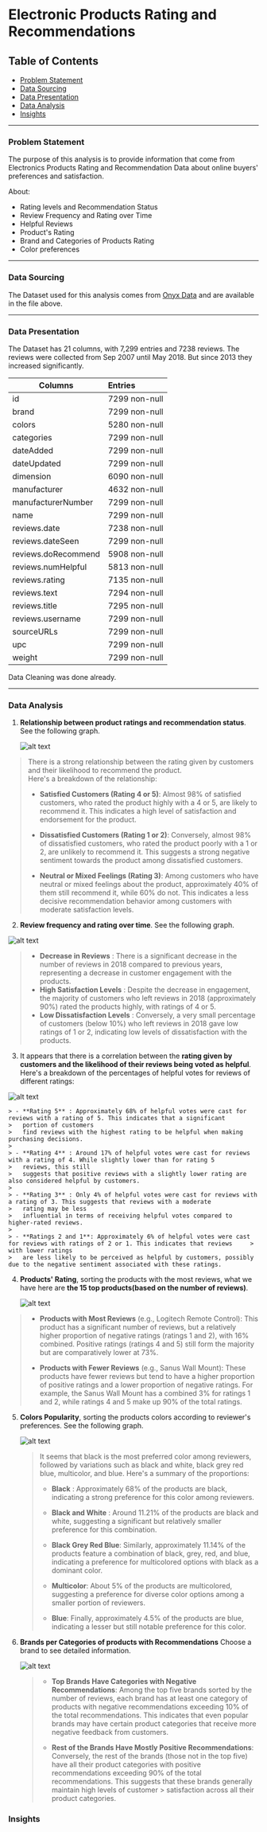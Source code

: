 # Electronic Products Rating and Recommendations

## Table of Contents

* [Problem Statement](#problem-statement)
* [Data Sourcing](#data-sourcing)
* [Data Presentation](#data-presentation)
* [Data Analysis](#data-analysis)
* [Insights](#insights)

- - - -

### Problem Statement

The purpose of this analysis is to provide information that come from Electronics Products Rating and Recommendation Data 
about online buyers' preferences and satisfaction.

About:
* Rating levels and Recommendation Status
* Review Frequency and Rating over Time
* Helpful Reviews
* Product's Rating
* Brand and Categories of Products Rating
* Color preferences

- - - -


### Data Sourcing

The Dataset used for this analysis comes from [Onyx Data](https://onyxdata.co.uk/data-dna-dataset-challenge/) and are available in the file above.

- - - -

### Data Presentation
The Dataset has 21 columns, with 7,299 entries and 7238 reviews.
The reviews were collected from Sep 2007 until May 2018. But since 2013 they increased significantly.

| Columns              | Entries            | 
| ----------------     |:-----------------  |
| id                   | 7299 non-null      |
| brand                | 7299 non-null      |
| colors               | 5280 non-null      |
| categories           | 7299 non-null      |
| dateAdded            | 7299 non-null      |
| dateUpdated          | 7299 non-null      |
| dimension            | 6090 non-null      |
| manufacturer         | 4632 non-null      |
| manufacturerNumber   | 7299 non-null      |
| name                 | 7299 non-null      |
| reviews.date         | 7238 non-null      |
| reviews.dateSeen     | 7299 non-null      |
| reviews.doRecommend  | 5908 non-null      |
| reviews.numHelpful   | 5813 non-null      |
| reviews.rating       | 7135 non-null      |
| reviews.text         | 7294 non-null      |
| reviews.title        | 7295 non-null      |
| reviews.username     | 7299 non-null      |
| sourceURLs           | 7299 non-null      |
| upc                  | 7299 non-null      |
| weight               | 7299 non-null      |
 
 
Data Cleaning was done already.

- - - -

### Data Analysis


1. **Relationship between product ratings and recommendation status**.
   See the following graph.

   ![alt text](https://github.com/RoulaNtinou/ElectronicProductsRecommendations-Tableau/blob/0ed57382bea835e78425e1e254db6011e5db4d9e/RatingRecommendations.png)

  > There is a strong relationship between the rating given by customers and their likelihood to recommend the product.                                                         
  > Here's a breakdown of the relationship:
  >
  >
  > - **Satisfied Customers (Rating 4 or 5)**:
  > Almost 98% of satisfied customers, who rated the product highly with a 4 or 5, are likely to recommend it. This indicates a high level of satisfaction and endorsement for the 
  > product.
  >
  > - **Dissatisfied Customers (Rating 1 or 2)**:
  > Conversely, almost 98% of dissatisfied customers, who rated the product poorly with a 1 or 2, are unlikely to recommend it. This suggests a strong negative sentiment towards the 
  > product among dissatisfied customers.
  >
  > - **Neutral or Mixed Feelings (Rating 3)**:
  > Among customers who have neutral or mixed feelings about the product, approximately 40% of them still recommend it, while 60% do not. This indicates a less decisive recommendation 
  > behavior among customers with moderate satisfaction levels.





 2. **Review frequency and rating over time**.
   See the following graph.

   ![alt text](https://github.com/RoulaNtinou/ElectronicProductsRecommendations-Tableau/blob/e2e8856ec1615a005fb8cc8a8d3a8f3e81784ecd/QuarterlyReviewRating.png)


  > - **Decrease in Reviews** : There is a significant decrease in the number of reviews in 2018 compared to previous years, representing a decrease in customer engagement with the 
  > products.
  > - **High Satisfaction Levels** : Despite the decrease in engagement, the majority of customers who left reviews in 2018 (approximately 90%) rated the products highly, with ratings 
  > of 4 or 5.
  > - **Low Dissatisfaction Levels** : Conversely, a very small percentage of customers (below 10%) who left reviews in 2018 gave low ratings of 1 or 2, indicating low levels of 
  > dissatisfaction with the products.
 
    





3.  It appears that there is a correlation between the **rating given by customers and the likelihood of their reviews being voted as helpful**.
    Here's a breakdown of the percentages of helpful votes for reviews of different ratings:

   ![alt text](https://github.com/RoulaNtinou/ElectronicProductsRecommendations-Tableau/blob/a35f88d78db92ec673af3b6eb0eda146f90b9498/HelpfulReviewPorRating.png)
   

    
    > - **Rating 5** : Approximately 68% of helpful votes were cast for reviews with a rating of 5. This indicates that a significant 
    >   portion of customers 
    >   find reviews with the highest rating to be helpful when making purchasing decisions.
    >
    > - **Rating 4** : Around 17% of helpful votes were cast for reviews with a rating of 4. While slightly lower than for rating 5 
    >   reviews, this still                           
    >   suggests that positive reviews with a slightly lower rating are also considered helpful by customers.
    > 
    > - **Rating 3** : Only 4% of helpful votes were cast for reviews with a rating of 3. This suggests that reviews with a moderate 
    >   rating may be less                        
    >   influential in terms of receiving helpful votes compared to higher-rated reviews.
    >
    > - **Ratings 2 and 1**: Approximately 6% of helpful votes were cast for reviews with ratings of 2 or 1. This indicates that reviews     >   with lower ratings                            
    >   are less likely to be perceived as helpful by customers, possibly due to the negative sentiment associated with these ratings.



4. **Products' Rating**, sorting the products with the most reviews, what we have here are **the 15 top products(based on the number of reviews)**.
   
    ![alt text](https://github.com/RoulaNtinou/ElectronicProductsRecommendations-Tableau/blob/f9b809a36769b952d153d9636f8f317ad09d6f0b/ProductsAndRating.png)


  > - **Products with Most Reviews** (e.g., Logitech Remote Control):
  >   This product has a significant number of reviews, but a relatively higher proportion of negative ratings (ratings 1 and 2), with 16% combined.
  >   Positive ratings (ratings 4 and 5) still form the majority but are comparatively lower at 73%.
  >
  > - **Products with Fewer Reviews** (e.g., Sanus Wall Mount):
  >   These products have fewer reviews but tend to have a higher proportion of positive ratings and a lower proportion of negative ratings.
  >   For example, the Sanus Wall Mount has a combined 3% for ratings 1 and 2, while ratings 4 and 5 make up 90% of the total ratings.


5. **Colors Popularity**, sorting the products colors according to reviewer's preferences.
   See the following graph.

    ![alt text](https://github.com/RoulaNtinou/ElectronicProductsRecommendations-Tableau/blob/6564be45a73de12ad3b268e74519a65c283db4f6/Colors.png)

   > It seems that black is the most preferred color among reviewers, followed by variations such as black and white, black grey red blue, multicolor, and blue.
   > Here's a summary of the proportions:
   > 
   > - **Black** : Approximately 68% of the products are black, indicating a strong preference for this color among reviewers.
   > 
   > - **Black and White** : Around 11.21% of the products are black and white, suggesting a significant but relatively smaller preference for this combination.
   > 
   > - **Black Grey Red Blue**: Similarly, approximately 11.14% of the products feature a combination of black, grey, red, and blue, indicating a preference for multicolored options 
   >   with black as a dominant color.
   >
   > - **Multicolor**: About 5% of the products are multicolored, suggesting a preference for diverse color options among a smaller portion of reviewers.
   > 
   > - **Blue**: Finally, approximately 4.5% of the products are blue, indicating a lesser but still notable preference for this color.


6. **Brands per Categories of products with Recommendations**
     Choose a brand to see detailed information. 

    ![alt text](https://github.com/RoulaNtinou/ElectronicProductsRecommendations-Tableau/blob/4bb9130e7c52cd5f2aa2679aeca325d5c0a69f59/CategoriesperBrandRecommendations.png)

   > - **Top Brands Have Categories with Negative Recommendations**:
   >   Among the top five brands sorted by the number of reviews, each brand has at least one category of products with negative 
   >   recommendations exceeding 10% of the total recommendations. This indicates that even popular brands may have certain product 
   >   categories that receive more negative feedback from customers.
   >                                                                                                                                 
   > - **Rest of the Brands Have Mostly Positive Recommendations**:
   >   Conversely, the rest of the brands (those not in the top five) have all their product categories with positive recommendations 
   >   exceeding 90% of the total recommendations. This suggests that these brands generally maintain high levels of customer > 
   >   satisfaction across all their product categories.
   

   

   
   

   













   









































### Insights
